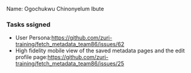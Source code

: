 Name: Ogochukwu Chinonyelum Ibute

### Tasks ssigned
- User Persona:https://github.com/zuri-training/fetch_metadata_team86/issues/62
- High fidelity mobile view of the saved metadata pages and the edit profile page:https://github.com/zuri-training/fetch_metadata_team86/issues/25
